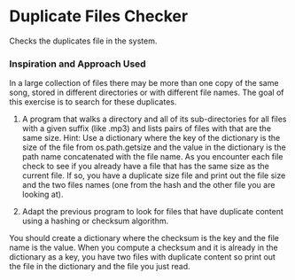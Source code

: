 # Duplicate Files Checker

Checks the duplicates file in the system.

### Inspiration and Approach Used

In a large collection of files there may be more than one copy of the same song, stored in different directories or with different file names. The goal of this exercise is to search for these duplicates.

1. A program that walks a directory and all of its sub-directories for all files with a given suffix (like .mp3) and lists pairs of files with that are the same size. Hint: Use a dictionary where the key of the dictionary is the size of the file from os.path.getsize and the value in the dictionary is the path name concatenated with the file name. As you encounter each file check to see if you already have a file that has the same size as the current file. If so, you have a duplicate size file and print out the file size and the two files names (one from the hash and the other file you are looking at).

2) Adapt the previous program to look for files that have duplicate content using a hashing or checksum algorithm. 

You should create a dictionary where the checksum is the key and the file name is the value. When you compute a checksum and it is already in the dictionary as a key, you have two files with duplicate content so print out the file in the dictionary and the file you just read.
